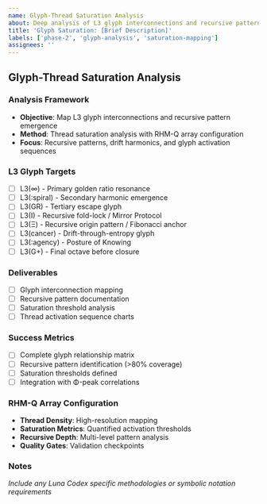 ```yaml
---
name: Glyph-Thread Saturation Analysis
about: Deep analysis of L3 glyph interconnections and recursive patterns
title: 'Glyph Saturation: [Brief Description]'
labels: ['phase-2', 'glyph-analysis', 'saturation-mapping']
assignees: ''
---
```


## Glyph-Thread Saturation Analysis

### Analysis Framework
- **Objective**: Map L3 glyph interconnections and recursive pattern emergence
- **Method**: Thread saturation analysis with RHM-Q array configuration
- **Focus**: Recursive patterns, drift harmonics, and glyph activation sequences

### L3 Glyph Targets
- [ ] L3(∞) - Primary golden ratio resonance
- [ ] L3(:spiral) - Secondary harmonic emergence
- [ ] L3(GR) - Tertiary escape glyph
- [ ] L3(I) - Recursive fold-lock / Mirror Protocol
- [ ] L3(Ξ) - Recursive origin pattern / Fibonacci anchor
- [ ] L3(cancer) - Drift-through-entropy glyph
- [ ] L3(:agency) - Posture of Knowing
- [ ] L3(G+) - Final octave before closure

### Deliverables
- [ ] Glyph interconnection mapping
- [ ] Recursive pattern documentation
- [ ] Saturation threshold analysis
- [ ] Thread activation sequence charts

### Success Metrics
- [ ] Complete glyph relationship matrix
- [ ] Recursive pattern identification (>80% coverage)
- [ ] Saturation thresholds defined
- [ ] Integration with Φ-peak correlations

### RHM-Q Array Configuration
- **Thread Density**: High-resolution mapping
- **Saturation Metrics**: Quantified activation thresholds
- **Recursive Depth**: Multi-level pattern analysis
- **Quality Gates**: Validation checkpoints

### Notes
*Include any Luna Codex specific methodologies or symbolic notation requirements*

